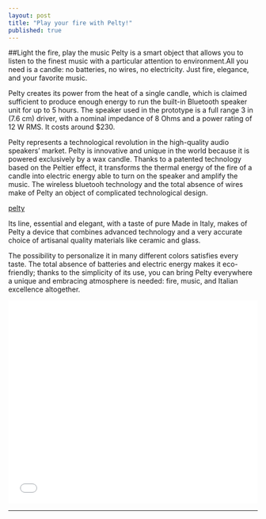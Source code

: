 ```yaml
---
layout: post
title: "Play your fire with Pelty!"
published: true
---
```


##Light the fire, play the music
Pelty is a smart object that allows you to listen to the finest music with a particular attention to environment.All you need is a candle: no batteries, no wires, no electricity. Just fire, elegance, and your favorite music.

Pelty creates its power from the heat of a single candle, which is claimed sufficient to produce enough energy to run the built-in Bluetooth speaker unit for up to 5 hours. The speaker used in the prototype is a full range 3 in (7.6 cm) driver, with a nominal impedance of 8 Ohms and a power rating of 12 W RMS. It costs around $230.



Pelty represents a technological revolution in the high-quality audio speakers’ market. Pelty is innovative and unique in the world because it is powered exclusively by a wax candle. Thanks to a patented technology based on the Peltier effect, it transforms the thermal energy of the fire of a candle into electric energy able to turn on the speaker and amplify the music. The wireless bluetooh technology and the total absence of wires make of Pelty an object of complicated technological design.


[pelty](https://lh5.googleusercontent.com/-lW48_J_c_Uw/VD4e2KG5E1I/AAAAAAAAASM/4d6W661wiT8/w889-h593-no/pelty.jpg)



Its line, essential and elegant, with a taste of pure Made in Italy, makes of Pelty a device that combines advanced technology and a very accurate choice of artisanal quality materials like ceramic and glass.


The possibility to personalize it in many different colors satisfies every taste. The total absence of batteries and electric energy makes it eco-friendly; thanks to the simplicity of its use, you can bring Pelty everywhere a unique and embracing atmosphere is needed: fire, music, and Italian excellence altogether.

<iframe width="100%" height="410" src="//www.youtube.com/embed/M7TzhiIU0Xs" frameborder="0" allowfullscreen></iframe>


----------------